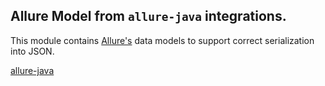 [allure-java]: https://github.com/allure-framework/allure-java

## Allure Model from `allure-java` integrations.
This module contains [Allure's](http://allure.qatools.ru/) data models to support correct serialization into JSON.

[allure-java]